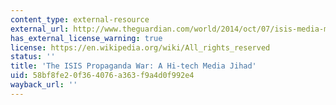 ```yaml
---
content_type: external-resource
external_url: http://www.theguardian.com/world/2014/oct/07/isis-media-machine-propaganda-war
has_external_license_warning: true
license: https://en.wikipedia.org/wiki/All_rights_reserved
status: ''
title: 'The ISIS Propaganda War: A Hi-tech Media Jihad'
uid: 58bf8fe2-0f36-4076-a363-f9a4d0f992e4
wayback_url: ''
---
```

